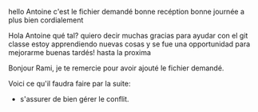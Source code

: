 hello Antoine c'est le fichier demandé 
bonne recéption 
bonne journée 
a plus
bien cordialement

Hola Antoine
qué tal? 
quiero decir muchas gracias para ayudar con el git classe
estoy apprendiendo nuevas cosas y se fue una opportunidad para mejorarme
buenas tardés! 
hasta la proxima


Bonjour Rami, je te remercie pour avoir ajouté le fichier demandé.

Voici ce qu'il faudra faire par la suite:
- s'assurer de bien gérer le conflit.
